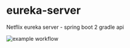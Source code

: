 # eureka-server
Netflix eureka server - spring boot 2 gradle api


![example workflow](https://github.com/krushnatkhawale/eureka-server/actions/workflows/gradle.yaml/badge.svg)
